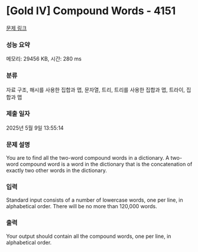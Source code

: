 # [Gold IV] Compound Words - 4151 

[문제 링크](https://www.acmicpc.net/problem/4151) 

### 성능 요약

메모리: 29456 KB, 시간: 280 ms

### 분류

자료 구조, 해시를 사용한 집합과 맵, 문자열, 트리, 트리를 사용한 집합과 맵, 트라이, 집합과 맵

### 제출 일자

2025년 5월 9일 13:55:14

### 문제 설명

<p>You are to find all the two-word compound words in a dictionary. A two-word compound word is a word in the dictionary that is the concatenation of exactly two other words in the dictionary.</p>

### 입력 

 <p>Standard input consists of a number of lowercase words, one per line, in alphabetical order. There will be no more than 120,000 words.</p>

### 출력 

 <p>Your output should contain all the compound words, one per line, in alphabetical order.</p>

